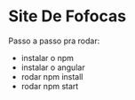 # Site De Fofocas

Passo a passo pra rodar:
- instalar o npm
- instalar o angular
- rodar npm install
- rodar npm start